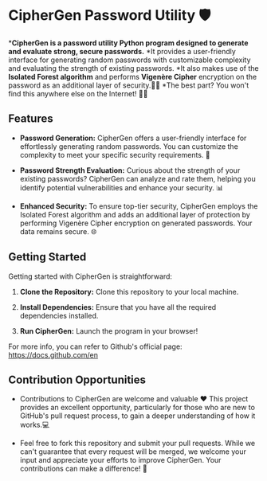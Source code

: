 # CipherGen Password Utility 🛡️

***CipherGen is a password utility Python program designed to generate and evaluate strong, secure passwords.**
  *It provides a user-friendly interface for generating random passwords with customizable complexity and evaluating the strength of existing passwords.
  *It also makes use of the **Isolated Forest algorithm** and performs **Vigenère Cipher** encryption on the password as an additional layer of security.📜🌐
  *The best part? You won't find this anywhere else on the Internet! 🌟🌟

## Features

- **Password Generation:** CipherGen offers a user-friendly interface for effortlessly generating random passwords. You can customize the complexity to meet your specific security requirements. 🎩

- **Password Strength Evaluation:** Curious about the strength of your existing passwords? CipherGen can analyze and rate them, helping you identify potential vulnerabilities and enhance your security. 📊

- **Enhanced Security:** To ensure top-tier security, CipherGen employs the Isolated Forest algorithm and adds an additional layer of protection by performing Vigenère Cipher encryption on generated passwords. Your data remains secure. 🌐

## Getting Started

Getting started with CipherGen is straightforward:

1. **Clone the Repository:** Clone this repository to your local machine.

2. **Install Dependencies:** Ensure that you have all the required dependencies installed. 

3. **Run CipherGen:** Launch the program in your browser!

For more info, you can refer to Github's official page: https://docs.github.com/en 

## Contribution Opportunities

- Contributions to CipherGen are welcome and valuable ❤ This project provides an excellent opportunity, particularly for those who are new to GitHub's pull request process, to gain a deeper understanding of how it works.💻

- Feel free to fork this repository and submit your pull requests. While we can't guarantee that every request will be merged, we welcome your input and appreciate your efforts to improve CipherGen. Your contributions can make a difference! 🌟



